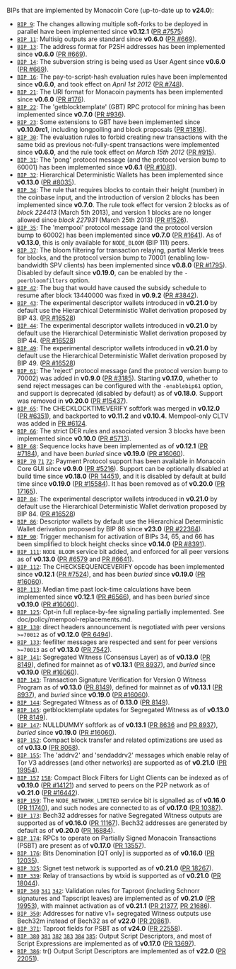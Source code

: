 BIPs that are implemented by Monacoin Core (up-to-date up to **v24.0**):

* [`BIP 9`](https://github.com/monacoin/bips/blob/master/bip-0009.mediawiki): The changes allowing multiple soft-forks to be deployed in parallel have been implemented since **v0.12.1**  ([PR #7575](https://github.com/monacoin/monacoin/pull/7575))
* [`BIP 11`](https://github.com/monacoin/bips/blob/master/bip-0011.mediawiki): Multisig outputs are standard since **v0.6.0** ([PR #669](https://github.com/monacoin/monacoin/pull/669)).
* [`BIP 13`](https://github.com/monacoin/bips/blob/master/bip-0013.mediawiki): The address format for P2SH addresses has been implemented since **v0.6.0** ([PR #669](https://github.com/monacoin/monacoin/pull/669)).
* [`BIP 14`](https://github.com/monacoin/bips/blob/master/bip-0014.mediawiki): The subversion string is being used as User Agent since **v0.6.0** ([PR #669](https://github.com/monacoin/monacoin/pull/669)).
* [`BIP 16`](https://github.com/monacoin/bips/blob/master/bip-0016.mediawiki): The pay-to-script-hash evaluation rules have been implemented since **v0.6.0**, and took effect on *April 1st 2012* ([PR #748](https://github.com/monacoin/monacoin/pull/748)).
* [`BIP 21`](https://github.com/monacoin/bips/blob/master/bip-0021.mediawiki): The URI format for Monacoin payments has been implemented since **v0.6.0** ([PR #176](https://github.com/monacoin/monacoin/pull/176)).
* [`BIP 22`](https://github.com/monacoin/bips/blob/master/bip-0022.mediawiki): The 'getblocktemplate' (GBT) RPC protocol for mining has been implemented since **v0.7.0** ([PR #936](https://github.com/monacoin/monacoin/pull/936)).
* [`BIP 23`](https://github.com/monacoin/bips/blob/master/bip-0023.mediawiki): Some extensions to GBT have been implemented since **v0.10.0rc1**, including longpolling and block proposals ([PR #1816](https://github.com/monacoin/monacoin/pull/1816)).
* [`BIP 30`](https://github.com/monacoin/bips/blob/master/bip-0030.mediawiki): The evaluation rules to forbid creating new transactions with the same txid as previous not-fully-spent transactions were implemented since **v0.6.0**, and the rule took effect on *March 15th 2012* ([PR #915](https://github.com/monacoin/monacoin/pull/915)).
* [`BIP 31`](https://github.com/monacoin/bips/blob/master/bip-0031.mediawiki): The 'pong' protocol message (and the protocol version bump to 60001) has been implemented since **v0.6.1** ([PR #1081](https://github.com/monacoin/monacoin/pull/1081)).
* [`BIP 32`](https://github.com/monacoin/bips/blob/master/bip-0032.mediawiki): Hierarchical Deterministic Wallets has been implemented since **v0.13.0** ([PR #8035](https://github.com/monacoin/monacoin/pull/8035)).
* [`BIP 34`](https://github.com/monacoin/bips/blob/master/bip-0034.mediawiki): The rule that requires blocks to contain their height (number) in the coinbase input, and the introduction of version 2 blocks has been implemented since **v0.7.0**. The rule took effect for version 2 blocks as of *block 224413* (March 5th 2013), and version 1 blocks are no longer allowed since *block 227931* (March 25th 2013) ([PR #1526](https://github.com/monacoin/monacoin/pull/1526)).
* [`BIP 35`](https://github.com/monacoin/bips/blob/master/bip-0035.mediawiki): The 'mempool' protocol message (and the protocol version bump to 60002) has been implemented since **v0.7.0** ([PR #1641](https://github.com/monacoin/monacoin/pull/1641)). As of **v0.13.0**, this is only available for `NODE_BLOOM` (BIP 111) peers.
* [`BIP 37`](https://github.com/monacoin/bips/blob/master/bip-0037.mediawiki): The bloom filtering for transaction relaying, partial Merkle trees for blocks, and the protocol version bump to 70001 (enabling low-bandwidth SPV clients) has been implemented since **v0.8.0** ([PR #1795](https://github.com/monacoin/monacoin/pull/1795)). Disabled by default since **v0.19.0**, can be enabled by the `-peerbloomfilters` option.
* [`BIP 42`](https://github.com/monacoin/bips/blob/master/bip-0042.mediawiki): The bug that would have caused the subsidy schedule to resume after block 13440000 was fixed in **v0.9.2** ([PR #3842](https://github.com/monacoin/monacoin/pull/3842)).
* [`BIP 43`](https://github.com/monacoin/bips/blob/master/bip-0043.mediawiki): The experimental descriptor wallets introduced in **v0.21.0** by default use the Hierarchical Deterministic Wallet derivation proposed by BIP 43. ([PR #16528](https://github.com/monacoin/monacoin/pull/16528))
* [`BIP 44`](https://github.com/monacoin/bips/blob/master/bip-0044.mediawiki): The experimental descriptor wallets introduced in **v0.21.0** by default use the Hierarchical Deterministic Wallet derivation proposed by BIP 44. ([PR #16528](https://github.com/monacoin/monacoin/pull/16528))
* [`BIP 49`](https://github.com/monacoin/bips/blob/master/bip-0049.mediawiki): The experimental descriptor wallets introduced in **v0.21.0** by default use the Hierarchical Deterministic Wallet derivation proposed by BIP 49. ([PR #16528](https://github.com/monacoin/monacoin/pull/16528))
* [`BIP 61`](https://github.com/monacoin/bips/blob/master/bip-0061.mediawiki): The 'reject' protocol message (and the protocol version bump to 70002) was added in **v0.9.0** ([PR #3185](https://github.com/monacoin/monacoin/pull/3185)). Starting **v0.17.0**, whether to send reject messages can be configured with the `-enablebip61` option, and support is deprecated (disabled by default) as of **v0.18.0**. Support was removed in **v0.20.0** ([PR #15437](https://github.com/monacoin/monacoin/pull/15437)).
* [`BIP 65`](https://github.com/monacoin/bips/blob/master/bip-0065.mediawiki): The CHECKLOCKTIMEVERIFY softfork was merged in **v0.12.0** ([PR #6351](https://github.com/monacoin/monacoin/pull/6351)), and backported to **v0.11.2** and **v0.10.4**. Mempool-only CLTV was added in [PR #6124](https://github.com/monacoin/monacoin/pull/6124).
* [`BIP 66`](https://github.com/monacoin/bips/blob/master/bip-0066.mediawiki): The strict DER rules and associated version 3 blocks have been implemented since **v0.10.0** ([PR #5713](https://github.com/monacoin/monacoin/pull/5713)).
* [`BIP 68`](https://github.com/monacoin/bips/blob/master/bip-0068.mediawiki): Sequence locks have been implemented as of **v0.12.1**  ([PR #7184](https://github.com/monacoin/monacoin/pull/7184)), and have been *buried* since **v0.19.0** ([PR #16060](https://github.com/monacoin/monacoin/pull/16060)).
* [`BIP 70`](https://github.com/monacoin/bips/blob/master/bip-0070.mediawiki) [`71`](https://github.com/monacoin/bips/blob/master/bip-0071.mediawiki) [`72`](https://github.com/monacoin/bips/blob/master/bip-0072.mediawiki):
  Payment Protocol support has been available in Monacoin Core GUI since **v0.9.0** ([PR #5216](https://github.com/monacoin/monacoin/pull/5216)).
  Support can be optionally disabled at build time since **v0.18.0** ([PR 14451](https://github.com/monacoin/monacoin/pull/14451)),
  and it is disabled by default at build time since **v0.19.0** ([PR #15584](https://github.com/monacoin/monacoin/pull/15584)).
  It has been removed as of **v0.20.0** ([PR 17165](https://github.com/monacoin/monacoin/pull/17165)).
* [`BIP 84`](https://github.com/monacoin/bips/blob/master/bip-0084.mediawiki): The experimental descriptor wallets introduced in **v0.21.0** by default use the Hierarchical Deterministic Wallet derivation proposed by BIP 84. ([PR #16528](https://github.com/monacoin/monacoin/pull/16528))
* [`BIP 86`](https://github.com/monacoin/bips/blob/master/bip-0086.mediawiki): Descriptor wallets by default use the Hierarchical Deterministic Wallet derivation proposed by BIP 86 since **v23.0** ([PR #22364](https://github.com/monacoin/monacoin/pull/22364)).
* [`BIP 90`](https://github.com/monacoin/bips/blob/master/bip-0090.mediawiki): Trigger mechanism for activation of BIPs 34, 65, and 66 has been simplified to block height checks since **v0.14.0** ([PR #8391](https://github.com/monacoin/monacoin/pull/8391)).
* [`BIP 111`](https://github.com/monacoin/bips/blob/master/bip-0111.mediawiki): `NODE_BLOOM` service bit added, and enforced for all peer versions as of **v0.13.0** ([PR #6579](https://github.com/monacoin/monacoin/pull/6579) and [PR #6641](https://github.com/monacoin/monacoin/pull/6641)).
* [`BIP 112`](https://github.com/monacoin/bips/blob/master/bip-0112.mediawiki): The CHECKSEQUENCEVERIFY opcode has been implemented since **v0.12.1** ([PR #7524](https://github.com/monacoin/monacoin/pull/7524)), and has been *buried* since **v0.19.0** ([PR #16060](https://github.com/monacoin/monacoin/pull/16060)).
* [`BIP 113`](https://github.com/monacoin/bips/blob/master/bip-0113.mediawiki): Median time past lock-time calculations have been implemented since **v0.12.1** ([PR #6566](https://github.com/monacoin/monacoin/pull/6566)), and has been *buried* since **v0.19.0** ([PR #16060](https://github.com/monacoin/monacoin/pull/16060)).
* [`BIP 125`](https://github.com/monacoin/bips/blob/master/bip-0125.mediawiki): Opt-in full replace-by-fee signaling partially implemented. See doc/policy/mempool-replacements.md.
* [`BIP 130`](https://github.com/monacoin/bips/blob/master/bip-0130.mediawiki): direct headers announcement is negotiated with peer versions `>=70012` as of **v0.12.0** ([PR 6494](https://github.com/monacoin/monacoin/pull/6494)).
* [`BIP 133`](https://github.com/monacoin/bips/blob/master/bip-0133.mediawiki): feefilter messages are respected and sent for peer versions `>=70013` as of **v0.13.0** ([PR 7542](https://github.com/monacoin/monacoin/pull/7542)).
* [`BIP 141`](https://github.com/monacoin/bips/blob/master/bip-0141.mediawiki): Segregated Witness (Consensus Layer) as of **v0.13.0** ([PR 8149](https://github.com/monacoin/monacoin/pull/8149)), defined for mainnet as of **v0.13.1** ([PR 8937](https://github.com/monacoin/monacoin/pull/8937)), and *buried* since **v0.19.0** ([PR #16060](https://github.com/monacoin/monacoin/pull/16060)).
* [`BIP 143`](https://github.com/monacoin/bips/blob/master/bip-0143.mediawiki): Transaction Signature Verification for Version 0 Witness Program as of **v0.13.0** ([PR 8149](https://github.com/monacoin/monacoin/pull/8149)), defined for mainnet as of **v0.13.1** ([PR 8937](https://github.com/monacoin/monacoin/pull/8937)), and *buried* since **v0.19.0** ([PR #16060](https://github.com/monacoin/monacoin/pull/16060)).
* [`BIP 144`](https://github.com/monacoin/bips/blob/master/bip-0144.mediawiki): Segregated Witness as of **0.13.0** ([PR 8149](https://github.com/monacoin/monacoin/pull/8149)).
* [`BIP 145`](https://github.com/monacoin/bips/blob/master/bip-0145.mediawiki): getblocktemplate updates for Segregated Witness as of **v0.13.0** ([PR 8149](https://github.com/monacoin/monacoin/pull/8149)).
* [`BIP 147`](https://github.com/monacoin/bips/blob/master/bip-0147.mediawiki): NULLDUMMY softfork as of **v0.13.1** ([PR 8636](https://github.com/monacoin/monacoin/pull/8636) and [PR 8937](https://github.com/monacoin/monacoin/pull/8937)), *buried* since **v0.19.0** ([PR #16060](https://github.com/monacoin/monacoin/pull/16060)).
* [`BIP 152`](https://github.com/monacoin/bips/blob/master/bip-0152.mediawiki): Compact block transfer and related optimizations are used as of **v0.13.0** ([PR 8068](https://github.com/monacoin/monacoin/pull/8068)).
* [`BIP 155`](https://github.com/monacoin/bips/blob/master/bip-0155.mediawiki): The 'addrv2' and 'sendaddrv2' messages which enable relay of Tor V3 addresses (and other networks) are supported as of **v0.21.0** ([PR 19954](https://github.com/monacoin/monacoin/pull/19954)).
* [`BIP 157`](https://github.com/monacoin/bips/blob/master/bip-0157.mediawiki)
  [`158`](https://github.com/monacoin/bips/blob/master/bip-0158.mediawiki): Compact Block Filters for Light Clients can be indexed as of **v0.19.0** ([PR #14121](https://github.com/monacoin/monacoin/pull/14121)) and served to peers on the P2P network as of **v0.21.0** ([PR #16442](https://github.com/monacoin/monacoin/pull/16442)).
* [`BIP 159`](https://github.com/monacoin/bips/blob/master/bip-0159.mediawiki): The `NODE_NETWORK_LIMITED` service bit is signalled as of **v0.16.0** ([PR 11740](https://github.com/monacoin/monacoin/pull/11740)), and such nodes are connected to as of **v0.17.0** ([PR 10387](https://github.com/monacoin/monacoin/pull/10387)).
* [`BIP 173`](https://github.com/monacoin/bips/blob/master/bip-0173.mediawiki): Bech32 addresses for native Segregated Witness outputs are supported as of **v0.16.0** ([PR 11167](https://github.com/monacoin/monacoin/pull/11167)). Bech32 addresses are generated by default as of **v0.20.0** ([PR 16884](https://github.com/monacoin/monacoin/pull/16884)).
* [`BIP 174`](https://github.com/monacoin/bips/blob/master/bip-0174.mediawiki): RPCs to operate on Partially Signed Monacoin Transactions (PSBT) are present as of **v0.17.0** ([PR 13557](https://github.com/monacoin/monacoin/pull/13557)).
* [`BIP 176`](https://github.com/monacoin/bips/blob/master/bip-0176.mediawiki): Bits Denomination [QT only] is supported as of **v0.16.0** ([PR 12035](https://github.com/monacoin/monacoin/pull/12035)).
* [`BIP 325`](https://github.com/monacoin/bips/blob/master/bip-0325.mediawiki): Signet test network is supported as of **v0.21.0** ([PR 18267](https://github.com/monacoin/monacoin/pull/18267)).
* [`BIP 339`](https://github.com/monacoin/bips/blob/master/bip-0339.mediawiki): Relay of transactions by wtxid is supported as of **v0.21.0** ([PR 18044](https://github.com/monacoin/monacoin/pull/18044)).
* [`BIP 340`](https://github.com/monacoin/bips/blob/master/bip-0340.mediawiki)
  [`341`](https://github.com/monacoin/bips/blob/master/bip-0341.mediawiki)
  [`342`](https://github.com/monacoin/bips/blob/master/bip-0342.mediawiki):
  Validation rules for Taproot (including Schnorr signatures and Tapscript
  leaves) are implemented as of **v0.21.0** ([PR 19953](https://github.com/monacoin/monacoin/pull/19953)),
  with mainnet activation as of **v0.21.1** ([PR 21377](https://github.com/monacoin/monacoin/pull/21377),
  [PR 21686](https://github.com/monacoin/monacoin/pull/21686)).
* [`BIP 350`](https://github.com/monacoin/bips/blob/master/bip-0350.mediawiki): Addresses for native v1+ segregated Witness outputs use Bech32m instead of Bech32 as of **v22.0** ([PR 20861](https://github.com/monacoin/monacoin/pull/20861)).
* [`BIP 371`](https://github.com/monacoin/bips/blob/master/bip-0371.mediawiki): Taproot fields for PSBT as of **v24.0** ([PR 22558](https://github.com/monacoin/monacoin/pull/22558)).
* [`BIP 380`](https://github.com/monacoin/bips/blob/master/bip-0380.mediawiki)
  [`381`](https://github.com/monacoin/bips/blob/master/bip-0381.mediawiki)
  [`382`](https://github.com/monacoin/bips/blob/master/bip-0382.mediawiki)
  [`383`](https://github.com/monacoin/bips/blob/master/bip-0383.mediawiki)
  [`384`](https://github.com/monacoin/bips/blob/master/bip-0384.mediawiki)
  [`385`](https://github.com/monacoin/bips/blob/master/bip-0385.mediawiki):
  Output Script Descriptors, and most of Script Expressions are implemented as of **v0.17.0** ([PR 13697](https://github.com/monacoin/monacoin/pull/13697)).
* [`BIP 386`](https://github.com/monacoin/bips/blob/master/bip-0386.mediawiki): tr() Output Script Descriptors are implemented as of **v22.0** ([PR 22051](https://github.com/monacoin/monacoin/pull/22051)).
